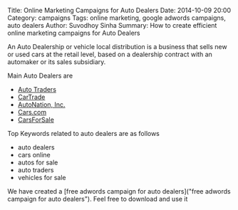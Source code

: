 Title: Online Marketing Campaigns for Auto Dealers
Date: 2014-10-09 20:00
Category: campaigns
Tags: online marketing, google adwords campaigns, auto dealers
Author: Suvodhoy Sinha
Summary: How to create efficient online marketing campaigns for Auto Dealers

An Auto Dealership or vehicle local distribution is a business that sells new or used cars at the retail level, based on a dealership contract with an automaker or its sales subsidiary.

Main Auto Dealers are 

- [Auto Traders](http://autotrader.com/ "Auto Trades")
- [CarTrade](http://www.cartrade.com/ "CarTrade Auto Dealers")
- [AutoNation, Inc.](http://www.autonation.com/ "AutoNation Auto Dealers")
- [Cars.com](http://www.cars.com/ " Cars.com Auto Dealers")
- [CarsForSale](http://www.carsforsale.com/ "CarForSale Auto Dealers")

Top Keywords related to auto dealers are as follows

- auto dealers
- cars online
- autos for sale
- auto traders
- vehicles for sale

We have created a [free adwords campaign for auto dealers]("free adwords campaign for auto dealers"). Feel free to download and use it

